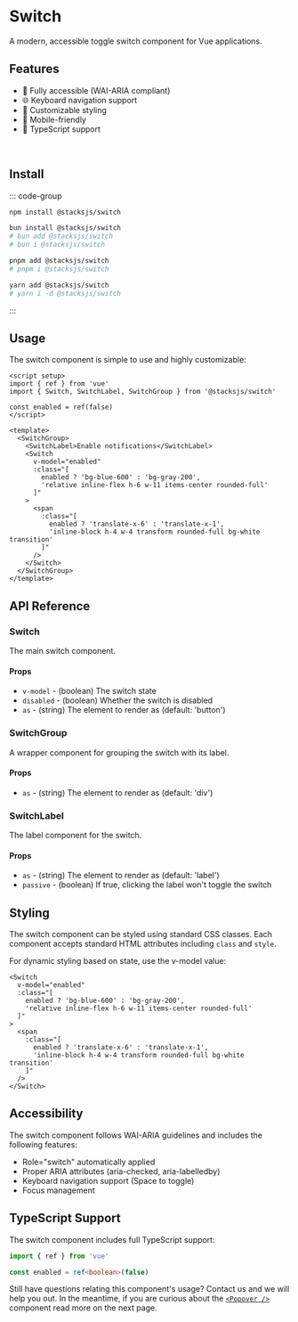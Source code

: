 # Switch

A modern, accessible toggle switch component for Vue applications.

<SwitchDemo />

## Features

- 🎯 Fully accessible (WAI-ARIA compliant)
- 🌐 Keyboard navigation support
- 🎨 Customizable styling
- 📱 Mobile-friendly
- 🎯 TypeScript support

<br>

## Install

::: code-group

```sh [npm]
npm install @stacksjs/switch
```

```sh [bun]
bun install @stacksjs/switch
# bun add @stacksjs/switch
# bun i @stacksjs/switch
```

```sh [pnpm]
pnpm add @stacksjs/switch
# pnpm i @stacksjs/switch
```

```sh [yarn]
yarn add @stacksjs/switch
# yarn i -d @stacksjs/switch
```

:::
<br>

## Usage

The switch component is simple to use and highly customizable:

```vue
<script setup>
import { ref } from 'vue'
import { Switch, SwitchLabel, SwitchGroup } from '@stacksjs/switch'

const enabled = ref(false)
</script>

<template>
  <SwitchGroup>
    <SwitchLabel>Enable notifications</SwitchLabel>
    <Switch
      v-model="enabled"
      :class="[
        enabled ? 'bg-blue-600' : 'bg-gray-200',
        'relative inline-flex h-6 w-11 items-center rounded-full'
      ]"
    >
      <span
        :class="[
          enabled ? 'translate-x-6' : 'translate-x-1',
          'inline-block h-4 w-4 transform rounded-full bg-white transition'
        ]"
      />
    </Switch>
  </SwitchGroup>
</template>
```

## API Reference

### Switch

The main switch component.

#### Props

- `v-model` - (boolean) The switch state
- `disabled` - (boolean) Whether the switch is disabled
- `as` - (string) The element to render as (default: 'button')

### SwitchGroup

A wrapper component for grouping the switch with its label.

#### Props

- `as` - (string) The element to render as (default: 'div')

### SwitchLabel

The label component for the switch.

#### Props

- `as` - (string) The element to render as (default: 'label')
- `passive` - (boolean) If true, clicking the label won't toggle the switch

## Styling

The switch component can be styled using standard CSS classes. Each component accepts standard HTML attributes including `class` and `style`.

For dynamic styling based on state, use the v-model value:

```vue
<Switch
  v-model="enabled"
  :class="[
    enabled ? 'bg-blue-600' : 'bg-gray-200',
    'relative inline-flex h-6 w-11 items-center rounded-full'
  ]"
>
  <span
    :class="[
      enabled ? 'translate-x-6' : 'translate-x-1',
      'inline-block h-4 w-4 transform rounded-full bg-white transition'
    ]"
  />
</Switch>
```

## Accessibility

The switch component follows WAI-ARIA guidelines and includes the following features:

- Role="switch" automatically applied
- Proper ARIA attributes (aria-checked, aria-labelledby)
- Keyboard navigation support (Space to toggle)
- Focus management

## TypeScript Support

The switch component includes full TypeScript support:

```ts
import { ref } from 'vue'

const enabled = ref<boolean>(false)
```

Still have questions relating this component's usage? Contact us and we will help you out. In the meantime, if you are curious about the [`<Popover />`](./popover.md) component read more on the next page.

